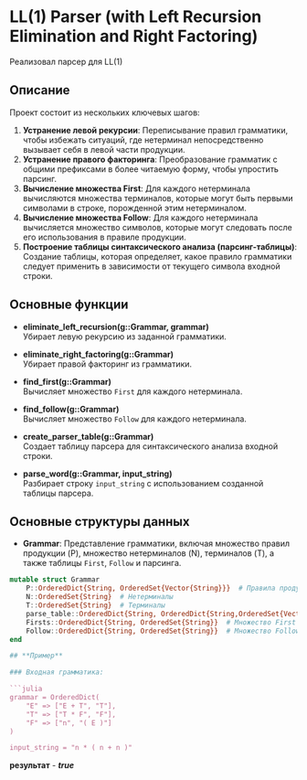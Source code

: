 
# **LL(1) Parser (with Left Recursion Elimination and Right Factoring)**

Реализовал парсер для LL(1)

## **Описание**

Проект состоит из нескольких ключевых шагов:
1. **Устранение левой рекурсии**: Переписывание правил грамматики, чтобы избежать ситуаций, где нетерминал непосредственно вызывает себя в левой части продукции.
2. **Устранение правого факторинга**: Преобразование грамматик с общими префиксами в более читаемую форму, чтобы упростить парсинг.
3. **Вычисление множества First**: Для каждого нетерминала вычисляются множества терминалов, которые могут быть первыми символами в строке, порожденной этим нетерминалом.
4. **Вычисление множества Follow**: Для каждого нетерминала вычисляется множество символов, которые могут следовать после его использования в правиле продукции.
5. **Построение таблицы синтаксического анализа (парсинг-таблицы)**: Создание таблицы, которая определяет, какое правило грамматики следует применить в зависимости от текущего символа входной строки.

## **Основные функции**

- **eliminate_left_recursion(g::Grammar, grammar)**  
  Убирает левую рекурсию из заданной грамматики.

- **eliminate_right_factoring(g::Grammar)**  
  Убирает правой факторинг из грамматики.

- **find_first(g::Grammar)**  
  Вычисляет множество `First` для каждого нетерминала.

- **find_follow(g::Grammar)**  
  Вычисляет множество `Follow` для каждого нетерминала.

- **create_parser_table(g::Grammar)**  
  Создает таблицу парсера для синтаксического анализа входной строки.

- **parse_word(g::Grammar, input_string)**  
  Разбирает строку `input_string` с использованием созданной таблицы парсера.

## **Основные структуры данных**

- **Grammar**: Представление грамматики, включая множество правил продукции (P), множество нетерминалов (N), терминалов (T), а также таблицы `First`, `Follow` и парсинга.

```julia
mutable struct Grammar
    P::OrderedDict{String, OrderedSet{Vector{String}}}  # Правила продукции
    N::OrderedSet{String}  # Нетерминалы
    T::OrderedSet{String}  # Терминалы
    parse_table::OrderedDict{String, OrderedDict{String,OrderedSet{Vector{String}}}}  # Таблица парсинга
    Firsts::OrderedDict{String, OrderedSet{String}}  # Множество First для каждого нетерминала
    Follow::OrderedDict{String, OrderedSet{String}}  # Множество Follow для каждого нетерминала
end

## **Пример**

### Входная грамматика:

```julia
grammar = OrderedDict(
    "E" => ["E + T", "T"],
    "T" => ["T * F", "F"],
    "F" => ["n", "( E )"]
)

input_string = "n * ( n + n )"
```
__результат__ - ___true___
 


